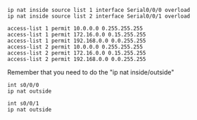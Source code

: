 ```
ip nat inside source list 1 interface Serial0/0/0 overload
ip nat inside source list 2 interface Serial0/0/1 overload
```
```
access-list 1 permit 10.0.0.0 0.255.255.255
access-list 1 permit 172.16.0.0 0.15.255.255
access-list 1 permit 192.168.0.0 0.0.255.255
access-list 2 permit 10.0.0.0 0.255.255.255
access-list 2 permit 172.16.0.0 0.15.255.255
access-list 2 permit 192.168.0.0 0.0.255.255
```
Remember that you need to do the "ip nat inside/outside"
```
int s0/0/0
ip nat outside
```
```
int s0/0/1
ip nat outside
```
